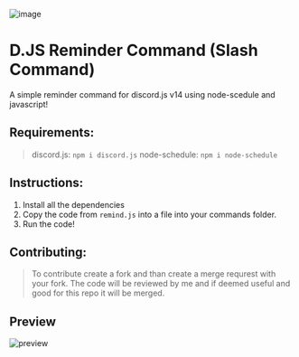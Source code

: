 ![image](https://user-images.githubusercontent.com/91988772/191603748-4eac3d17-a322-4633-ac1a-04d797abe67a.png)

# D.JS Reminder Command (Slash Command)
A simple reminder command for discord.js v14 using node-scedule and javascript!

## Requirements:
> discord.js: `npm i discord.js`
> node-schedule: `npm i node-schedule`

## Instructions:
1. Install all the dependencies
2. Copy the code from `remind.js` into a file into your commands folder.
3. Run the code!

## Contributing:
> To contribute create a fork and than create a merge requrest with your fork. The code will be reviewed by me and if deemed useful and good for this repo it will be merged.

## Preview

![preview](https://cdn.discordapp.com/attachments/1016061577272758383/1022250755899531275/Screen_Shot_2022-09-21_at_11.59.26_PM.png)
